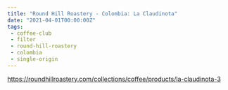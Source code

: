 ```yaml
---
title: "Round Hill Roastery - Colombia: La Claudinota"
date: "2021-04-01T00:00:00Z"
tags:
 - coffee-club
 - filter
 - round-hill-roastery
 - colombia
 - single-origin
---
```


https://roundhillroastery.com/collections/coffee/products/la-claudinota-3
